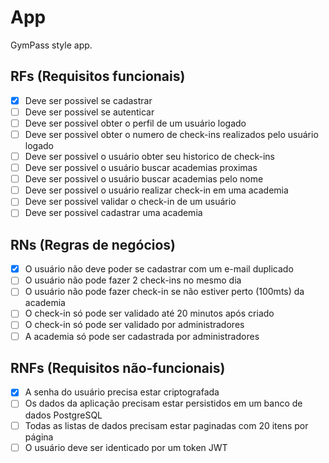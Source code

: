# App

GymPass style app.

## RFs (Requisitos funcionais) 

- [x] Deve ser possivel se cadastrar
- [ ] Deve ser possivel se autenticar
- [ ] Deve ser possivel obter o perfil de um usuário logado
- [ ] Deve ser possivel obter o numero de check-ins realizados pelo usuário logado
- [ ] Deve ser possivel o usuário obter seu historico de check-ins
- [ ] Deve ser possivel o usuário buscar academias proximas
- [ ] Deve ser possivel o usuário buscar academias pelo nome
- [ ] Deve ser possivel o usuário realizar check-in em uma academia
- [ ] Deve ser possivel validar o check-in de um usuário
- [ ] Deve ser possivel cadastrar uma academia

## RNs (Regras de negócios)

- [x] O usuário não deve poder se cadastrar com um e-mail duplicado
- [ ] O usuário não pode fazer 2 check-ins no mesmo dia
- [ ] O usuário não pode fazer check-in se não estiver perto (100mts) da academia
- [ ] O check-in só pode ser validado até 20 minutos após criado
- [ ] O check-in só pode ser validado por administradores
- [ ] A academia só pode ser cadastrada por administradores

## RNFs (Requisitos não-funcionais)

- [x] A senha do usuário precisa estar criptografada
- [ ] Os dados da aplicação precisam estar persistidos em um banco de dados PostgreSQL
- [ ] Todas as listas de dados precisam estar paginadas com 20 itens por página
- [ ] O usuário deve ser identicado por um token JWT